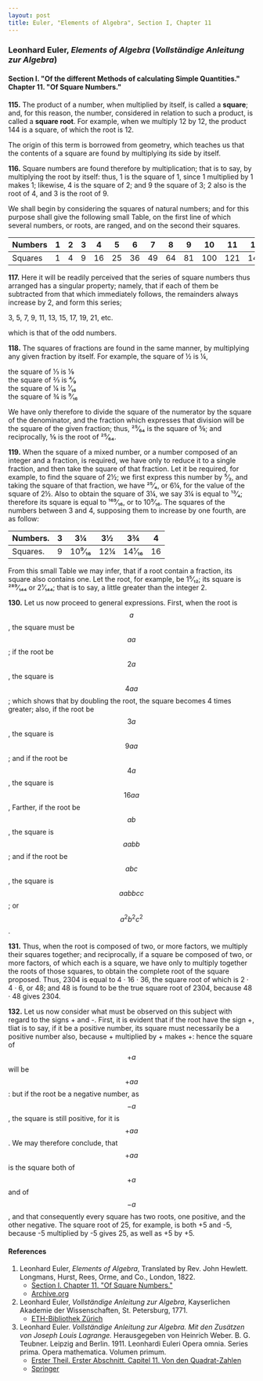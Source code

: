 ```yaml
---
layout: post
title: Euler, "Elements of Algebra", Section I, Chapter 11
---
```


### Leonhard Euler, *Elements of Algebra* (*Vollständige Anleitung zur Algebra*)

#### Section I. "Of the different Methods of calculating Simple Quantities." Chapter 11. "Of Square Numbers."

**115.** The product of a number, when multiplied by
itself, is called a **square**; and, for this reason, the number,
considered in relation to such a product, is called a **square
root**. For example, when we multiply 12 by 12, the product
144 is a square, of which the root is 12.

The origin of this term is borrowed from geometry, which
teaches us that the contents of a square are found by multiplying its side by itself.

**116.** Square numbers are found therefore by multiplication;
that is to say, by multiplying the root by itself: thus,
1 is the square of 1, since 1 multiplied by 1 makes 1; likewise,
4 is the square of 2; and 9 the square of 3; 2 also is
the root of 4, and 3 is the root of 9.

We shall begin by considering the squares of natural
numbers; and for this purpose shall give the following small
Table, on the first line of which several numbers, or roots,
are ranged, and on the second their squares.

<table>
<thead>
  <tr>
    <th>Numbers</th>
    <th>1</th>
    <th>2</th>
    <th>3</th>
    <th>4</th>
    <th>5</th>
    <th>6</th>
    <th>7</th>
    <th>8</th>
    <th>9</th>
    <th>10</th>
    <th>11</th>
    <th>12</th>
    <th>13</th>
  </tr>
</thead>
<tbody>
  <tr>
    <td>Squares</td>
    <td>1</td>
    <td>4</td>
    <td>9</td>
    <td>16</td>
    <td>25</td>
    <td>36</td>
    <td>49</td>
    <td>64</td>
    <td>81</td>
    <td>100</td>
    <td>121</td>
    <td>144</td>
    <td>169</td>
  </tr>
</tbody>
</table>

**117.** Here it will be readily perceived that the series of
square numbers thus arranged has a singular property;
namely, that if each of them be subtracted from that which
immediately follows, the remainders always increase by 2,
and form this series;

3, 5, 7, 9, 11, 13, 15, 17, 19, 21, etc.

which is that of the odd numbers.

**118.** The squares of fractions are found in the same
manner, by multiplying any given fraction by itself. For
example, the square of ½ is ¼,

the square of ⅓ is ⅑  
the square of ⅔ is ⁴⁄₉  
the square of ¼ is ¹⁄₁₆  
the square of ¾ is ⁹⁄₁₆

We have only therefore to divide the square of the
numerator by the square of the denominator, and the
fraction which expresses that division will be the square of
the given fraction; thus, ²⁵⁄₆₄ is the square of ⅝; and reciprocally,
⅝ is the root of ²⁵⁄₆₄.

**119.** When the square of a mixed number, or a number
composed of an integer and a fraction, is required, we have
only to reduce it to a single fraction, and then take the
square of that fraction. Let it be required, for example, to
find the square of 2½; we first express this number by ⁵⁄₂,
and taking the square of that fraction, we have ²⁵⁄₄, or 6¼,
for the value of the square of 2½. Also to obtain the square
of 3¼, we say 3¼ is equal to ¹³⁄₄; therefore its square is equal
to ¹⁶⁹⁄₁₆, or to 10⁹⁄₁₆. The squares of the numbers between
3 and 4, supposing them to increase by one fourth, are as
follow:

<table>
<thead>
  <tr>
    <th>Numbers.</th>
    <th>3</th>
    <th>3¼</th>
    <th>3½</th>
    <th>3¾</th>
    <th>4</th>
  </tr>
</thead>
<tbody>
  <tr>
    <td>Squares.</td>
    <td>9</td>
    <td>10⁹⁄₁₆</td>
    <td>12¼</td>
    <td>14¹⁄₁₆</td>
    <td>16</td>
  </tr>
</tbody>
</table>

From this small Table we may infer, that if a root contain
a fraction, its square also contains one. Let the root, for
example, be 1⁵⁄₁₂; its square is ²⁸⁹⁄₁₄₄ or 2¹⁄₁₄₄; that is to say,
a little greater than the integer 2.

**130.** Let us now proceed to general expressions. First,
when the root is $$a$$, the square must be $$aa$$; if the root be
$$2a$$, the square is $$4aa$$; which shows that by doubling the
root, the square becomes 4 times greater; also, if the root
be $$3a$$, the square is $$9aa$$; and if the root be $$4a$$, the square
is $$16aa$$, Farther, if the root be $$ab$$, the square is $$aabb$$; and
if the root be $$abc$$, the square is $$aabbcc$$; or $$a^2b^2c^2$$.

**131.** Thus, when the root is composed of two, or more
factors, we multiply their squares together; and reciprocally,
if a square be composed of two, or more factors, of which
each is a square, we have only to multiply together the
roots of those squares, to obtain the complete root of the
square proposed. Thus, 2304 is equal to 4 · 16 · 36,
the square root of which is 2 · 4 · 6, or 48; and 48 is
found to be the true square root of 2304, because 48 · 48
gives 2304.

**132.** Let us now consider what must be observed on this
subject with regard to the signs + and -. First, it is
evident that if the root have the sign +, tliat is to say, if it
be a positive number, its square must necessarily be a positive
number also, because + multiplied by + makes +: hence
the square of $$+a$$ will be $$+aa$$: but if the root be a negative
number, as $$-a$$, the square is still positive, for it is $$+aa$$.
We may therefore conclude, that $$+aa$$ is the square both of
$$+a$$ and of $$-a$$, and that consequently every square has two
roots, one positive, and the other negative. The square root
of 25, for example, is both +5 and -5, because -5 multiplied by -5 gives 25,
as well as +5 by +5.

#### References

1. Leonhard Euler, *Elements of Algebra*, Translated by Rev. John Hewlett. Longmans, Hurst, Rees, Orme, and Co., London, 1822.
    - [Section I. Chapter 11. "Of Square Numbers."](/assets/euler/en/I-11.pdf)
    - [Archive.org](https://archive.org/details/elementsofalgebr00euleuoft/)
3. Leonhard Euler, *Vollständige Anleitung zur Algebra*, Kayserlichen Akademie der Wissenschaften, St. Petersburg, 1771.
    - [ETH-Bibliothek Zürich](https://doi.org/10.3931/e-rara-9093)
2. Leonhard Euler. *Vollständige Anleitung zur Algebra. Mit den Zusätzen von Joseph Louis Lagrange.* Herausgegeben von Heinrich Weber. B. G. Teubner. Leipzig and Berlin. 1911. Leonhardi Euleri Opera omnia. Series prima. Opera mathematica. Volumen primum.
    - [Erster Theil. Erster Abschnitt. Capitel 11. Von den Quadrat-Zahlen](/assets/euler/de/I-I-11.pdf)
    - [Springer](https://link.springer.com/book/9783764314002)